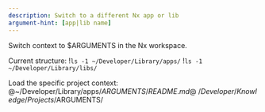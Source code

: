```yaml
---
description: Switch to a different Nx app or lib
argument-hint: [app|lib name]
---
```


Switch context to $ARGUMENTS in the Nx workspace.

Current structure:
!`ls -1 ~/Developer/Library/apps/`
!`ls -1 ~/Developer/Library/libs/`

Load the specific project context:
@~/Developer/Library/apps/$ARGUMENTS/README.md
@~/Developer/Knowledge/Projects/$ARGUMENTS/

